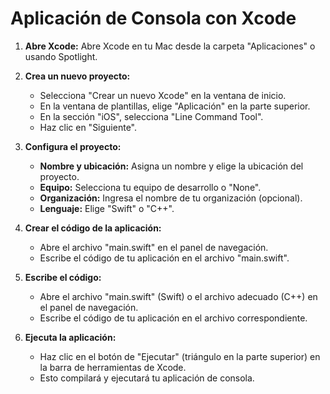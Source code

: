 
# Aplicación de Consola con Xcode

1. **Abre Xcode:**
   Abre Xcode en tu Mac desde la carpeta "Aplicaciones" o usando Spotlight.

2. **Crea un nuevo proyecto:**
   - Selecciona "Crear un nuevo Xcode" en la ventana de inicio.
   - En la ventana de plantillas, elige "Aplicación" en la parte superior.
   - En la sección "iOS", selecciona "Line Command Tool".
   - Haz clic en "Siguiente".

3. **Configura el proyecto:**
   - **Nombre y ubicación:** Asigna un nombre y elige la ubicación del proyecto.
   - **Equipo:** Selecciona tu equipo de desarrollo o "None".
   - **Organización:** Ingresa el nombre de tu organización (opcional).
   - **Lenguaje:** Elige "Swift" o "C++".

4. **Crear el código de la aplicación:**
   - Abre el archivo "main.swift" en el panel de navegación.
   - Escribe el código de tu aplicación en el archivo "main.swift".
     
5. **Escribe el código:**
   - Abre el archivo "main.swift" (Swift) o el archivo adecuado (C++) en el panel de navegación.
   - Escribe el código de tu aplicación en el archivo correspondiente.

6. **Ejecuta la aplicación:**
   - Haz clic en el botón de "Ejecutar" (triángulo en la parte superior) en la barra de herramientas de Xcode.
   - Esto compilará y ejecutará tu aplicación de consola.
